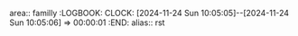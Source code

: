 area:: familly
:LOGBOOK:
CLOCK: [2024-11-24 Sun 10:05:05]--[2024-11-24 Sun 10:05:06] =>  00:00:01
:END:
alias:: rst
